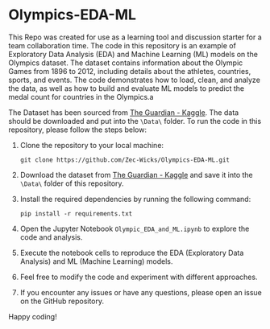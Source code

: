 # Olympics-EDA-ML
This Repo was created for use as a learning tool and discussion starter for a team collaboration time. The code in this repository is an example of Exploratory Data Analysis (EDA) and Machine Learning (ML) models on the Olympics dataset. The dataset contains information about the Olympic Games from 1896 to 2012, including details about the athletes, countries, sports, and events. The code demonstrates how to load, clean, and analyze the data, as well as how to build and evaluate ML models to predict the medal count for countries in the Olympics.a

The Dataset has been sourced from [The Guardian - Kaggle](https://www.kaggle.com/datasets/the-guardian/olympic-games). The data should be downloaded and put into the `\Data\` folder.
To run the code in this repository, please follow the steps below:

1. Clone the repository to your local machine:
    ```
    git clone https://github.com/Zec-Wicks/Olympics-EDA-ML.git
    ```

2. Download the dataset from [The Guardian - Kaggle](https://www.kaggle.com/datasets/the-guardian/olympic-games) and save it into the `\Data\` folder of this repository.

3. Install the required dependencies by running the following command:
    ```
    pip install -r requirements.txt
    ```

4. Open the Jupyter Notebook `Olympic_EDA_and_ML.ipynb` to explore the code and analysis.

5. Execute the notebook cells to reproduce the EDA (Exploratory Data Analysis) and ML (Machine Learning) models.

6. Feel free to modify the code and experiment with different approaches.

7. If you encounter any issues or have any questions, please open an issue on the GitHub repository.

Happy coding!